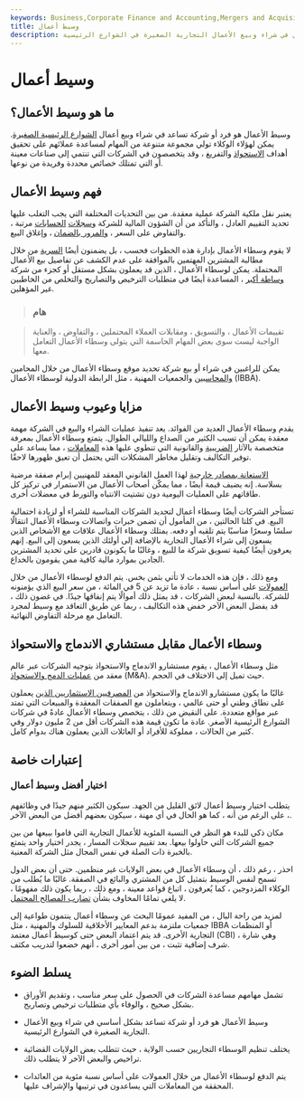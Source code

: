 ```yaml
---
keywords: Business,Corporate Finance and Accounting,Mergers and Acquisitions,M&amp;amp;A
title: وسيط أعمال
description: وسيط الأعمال هو فرد أو شركة تساعد بشكل أساسي في شراء وبيع الأعمال التجارية الصغيرة في الشوارع الرئيسية.
---
```


# وسيط أعمال
## ما هو وسيط الأعمال؟

وسيط الأعمال هو فرد أو شركة تساعد في شراء وبيع أعمال [الشوارع الرئيسية الصغيرة](/mainstreet). يمكن لهؤلاء الوكلاء تولي مجموعة متنوعة من المهام لمساعدة عملائهم على تحقيق أهداف [الاستحواذ](/acquisition) والتفريغ ، وقد يتخصصون في الشركات التي تنتمي إلى صناعات معينة أو التي تمتلك خصائص محددة وفريدة من نوعها.

## فهم وسيط الأعمال

يعتبر نقل ملكية الشركة عملية معقدة. من بين التحديات المختلفة التي يجب التغلب عليها تحديد التقييم العادل ، والتأكد من أن الشؤون المالية للشركة [وسجلات](/accounting-records) [الحسابات](/accounting-records) مرتبة ، والتفاوض على السعر ، [والمرور بالضمان](/escrow) ، وإغلاق البيع.

لا يقوم وسطاء الأعمال بإدارة هذه الخطوات فحسب ، بل يضمنون أيضًا [السرية](/confidentiality_agreement) من خلال مطالبة المشترين المهتمين بالموافقة على عدم الكشف عن تفاصيل بيع الأعمال المحتملة. يمكن لوسطاء الأعمال ، الذين قد يعملون بشكل مستقل أو كجزء من شركة [وساطة أكبر](/brokerage-company) ، المساعدة أيضًا في متطلبات الترخيص والتصاريح والتخلص من الخاطبين غير المؤهلين.

> ### هام

> تقييمات الأعمال ، والتسويق ، ومقابلات العملاء المحتملين ، والتفاوض ، والعناية الواجبة ليست سوى بعض المهام الحاسمة التي يتولى وسطاء الأعمال التعامل معها.

>

يمكن للراغبين في شراء أو بيع شركة تحديد موقع وسطاء الأعمال من خلال المحامين [والمحاسبين](/accountant) والجمعيات المهنية ، مثل الرابطة الدولية لوسطاء الأعمال (IBBA).

## مزايا وعيوب وسيط الأعمال

يقدم وسطاء الأعمال العديد من الفوائد. يعد تنفيذ عمليات الشراء والبيع في الشركة مهمة معقدة يمكن أن تسبب الكثير من الصداع والليالي الطوال. يتمتع وسطاء الأعمال بمعرفة متخصصة بالآثار [الضريبية](/taxes) والقانونية التي تنطوي عليها هذه [المعاملات](/transaction) ، مما يساعد على توفير التكاليف وتقليل مخاطر المشكلات التي يحتمل أن تعيق ظهورها لاحقًا.

[الاستعانة بمصادر خارجية](/outsourcing) لهذا العمل القانوني المعقد للمهنيين إبرام صفقة مرضية بسلاسة. إنه يضيف قيمة أيضًا ، مما يمكّن أصحاب الأعمال من الاستمرار في تركيز كل طاقاتهم على العمليات اليومية دون تشتيت الانتباه والتورط في معضلات أخرى.

تستأجر الشركات أيضًا وسطاء أعمال لتحديد الشركات المناسبة للشراء أو لزيادة احتمالية البيع. في كلتا الحالتين ، من المأمول أن تضمن خبرات واتصالات وسطاء الأعمال انتقالًا سلسًا وسعرًا مناسبًا يتم تلقيه أو دفعه. يمتلك وسطاء الأعمال علاقات مع الأشخاص الذين يسعون إلى شراء الأعمال التجارية بالإضافة إلى أولئك الذين يسعون إلى البيع. إنهم يعرفون أيضًا كيفية تسويق شركة ما للبيع ، وغالبًا ما يكونون قادرين على تحديد المشترين الجادين بموارد مالية كافية ممن يقومون بالخداع.

ومع ذلك ، فإن هذه الخدمات لا تأتي بثمن بخس. يتم الدفع لوسطاء الأعمال من خلال [العمولات](/commission) على أساس نسبة ، عادة ما تزيد عن 5 في المائة ، من سعر البيع الذي يؤمنونه للشركة. بالنسبة لبعض الشركات ، قد يمثل ذلك أموالًا يتم إنفاقها جيدًا. في غضون ذلك ، قد يفضل البعض الآخر خفض هذه التكاليف ، ربما عن طريق التعاقد مع وسيط لمجرد التعامل مع مرحلة التفاوض النهائية.

## وسطاء الأعمال مقابل مستشاري الاندماج والاستحواذ

مثل وسطاء الأعمال ، يقوم مستشارو الاندماج والاستحواذ بتوجيه الشركات عبر عالم معقد من [عمليات الدمج والاستحواذ](/mergersandacquisitions) (M&A). حيث تميل إلى الاختلاف في الحجم.

غالبًا ما يكون مستشارو الاندماج والاستحواذ من [المصرفيين الاستثماريين الذين](/investmentbanker) يعملون على نطاق وطني أو حتى عالمي ، ويتعاملون مع الصفقات المعقدة والمبيعات التي تمتد عبر مواقع متعددة. على النقيض من ذلك ، يتخصص وسطاء الأعمال عادةً في شركات الشوارع الرئيسية الأصغر. عادة ما تكون قيمة هذه الشركات أقل من 2 مليون دولار وفي كثير من الحالات ، مملوكة للأفراد أو العائلات الذين يعملون هناك بدوام كامل.

## إعتبارات خاصة

### اختيار أفضل وسيط أعمال

يتطلب اختيار وسيط أعمال لائق القليل من الجهد. سيكون الكثير منهم جيدًا في وظائفهم ، على الرغم من أنه ، كما هو الحال في أي مهنة ، سيكون بعضهم أفضل من البعض الآخر.

مكان ذكي للبدء هو النظر في النسبة المئوية للأعمال التجارية التي قاموا ببيعها من بين جميع الشركات التي حاولوا بيعها. بعد تقييم سجلات المسار ، يجدر اختيار واحد يتمتع بالخبرة ذات الصلة في نفس المجال مثل الشركة المعنية.

احذر ، رغم ذلك ، أن وسطاء الأعمال في بعض الولايات غير منظمين. حتى أن بعض الدول تسمح لنفس الوسيط بتمثيل كل من المشتري والبائع في الصفقة. غالبًا ما يُطلب من الوكلاء المزدوجين ، كما يُعرفون ، اتباع قواعد معينة ، ومع ذلك ، ربما يكون ذلك مفهومًا ، لا يلغي تمامًا المخاوف بشأن [تضارب المصالح المحتمل](/conflict-of-interest).

لمزيد من راحة البال ، من المفيد عمومًا البحث عن وسطاء أعمال ينتمون طواعية إلى جمعيات ملتزمة بدعم المعايير الأخلاقية للسلوك والمهنية ، مثل IBBA أو المنظمات التجارية الأخرى. قد يتم اعتماد البعض حتى كوسيط أعمال معتمد (CBI) ، وهي شارة شرف إضافية تثبت ، من بين أمور أخرى ، أنهم خضعوا لتدريب مكثف.

## يسلط الضوء

- تشمل مهامهم مساعدة الشركات في الحصول على سعر مناسب ، وتقديم الأوراق بشكل صحيح ، والوفاء بأي متطلبات ترخيص وتصاريح.

- وسيط الأعمال هو فرد أو شركة تساعد بشكل أساسي في شراء وبيع الأعمال التجارية الصغيرة في الشوارع الرئيسية.

- يختلف تنظيم الوسطاء التجاريين حسب الولاية ، حيث تتطلب بعض الولايات القضائية تراخيص والبعض الآخر لا يتطلب ذلك.

- يتم الدفع لوسطاء الأعمال من خلال العمولات على أساس نسبة مئوية من العائدات المحققة من المعاملات التي يساعدون في ترتيبها والإشراف عليها.

